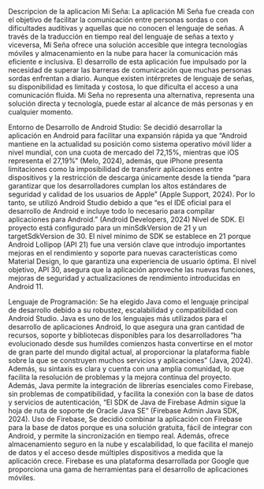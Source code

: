 Descripcion de la aplicacion Mi Seña:
La aplicación Mi Seña fue creada con el objetivo de facilitar la comunicación entre personas sordas o con dificultades auditivas y aquellas que no conocen el lenguaje de señas. A través de la traducción en tiempo real del lenguaje de señas a texto y viceversa, Mi Seña ofrece una solución accesible que integra tecnologías móviles y almacenamiento en la nube para hacer la comunicación más eficiente e inclusiva.
El desarrollo de esta aplicación fue impulsado por la necesidad de superar las barreras de comunicación que muchas personas sordas enfrentan a diario. Aunque existen intérpretes de lenguaje de señas, su disponibilidad es limitada y costosa, lo que dificulta el acceso a una comunicación fluida. Mi Seña no representa una alternativa, representa una solución directa y tecnología, puede estar al alcance de más personas y en cualquier momento.

Entorno de Desarrollo de Android Studio:
Se decidió desarrollar la aplicación en Android para facilitar una expansión rápida ya que “Android mantiene en la actualidad su posición como sistema operativo móvil líder a nivel mundial, con una cuota de mercado del 72,15%, mientras que iOS representa el 27,19%” (Melo, 2024), además, que iPhone presenta limitaciones como la imposibilidad de transferir aplicaciones entre dispositivos y la restricción de descarga únicamente desde la tienda “para garantizar que los desarrolladores cumplan los altos estándares de seguridad y calidad de los usuarios de Apple” (Apple Support, 2024). Por lo tanto, se utilizó Android Studio debido a que “es el IDE oficial para el desarrollo de Android e incluye todo lo necesario para compilar aplicaciones para Android.” (Android Developers, 2024)
Nivel de SDK. El proyecto está configurado para un minSdkVersion de 21 y un targetSdkVersion de 30. El nivel mínimo de SDK se establece en 21 porque Android Lollipop (API 21) fue una versión clave que introdujo importantes mejoras en el rendimiento y soporte para nuevas características como Material Design, lo que garantiza una experiencia de usuario óptima. El nivel objetivo, API 30, asegura que la aplicación aproveche las nuevas funciones, mejoras de seguridad y actualizaciones de rendimiento introducidas en Android 11.

Lenguaje de Programación:
Se ha elegido Java como el lenguaje principal de desarrollo debido a su robustez, escalabilidad y compatibilidad con Android Studio. Java es uno de los lenguajes más utilizados para el desarrollo de aplicaciones Android, lo que asegura una gran cantidad de recursos, soporte y bibliotecas disponibles para los desarrolladores “ha evolucionado desde sus humildes comienzos hasta convertirse en el motor de gran parte del mundo digital actual, al proporcionar la plataforma fiable sobre la que se construyen muchos servicios y aplicaciones” (Java, 2024). Además, su sintaxis es clara y cuenta con una amplia comunidad, lo que facilita la resolución de problemas y la mejora continua del proyecto.
Además, Java permite la integración de librerías esenciales como Firebase, sin problemas de compatibilidad, y facilita la conexión con la base de datos y servicios de autenticación, “El SDK de Java de Firebase Admin sigue la hoja de ruta de soporte de Oracle Java SE” (Firebase Admin Java SDK, 2024).
Uso de Firebase, Se decidió combinar la aplicación con Firebase para la base de datos porque es una solución gratuita, fácil de integrar con Android, y permite la sincronización en tiempo real. Además, ofrece almacenamiento seguro en la nube y escalabilidad, lo que facilita el manejo de datos y el acceso desde múltiples dispositivos a medida que la aplicación crece. Firebase es una plataforma desarrollada por Google que proporciona una gama de herramientas para el desarrollo de aplicaciones móviles.

